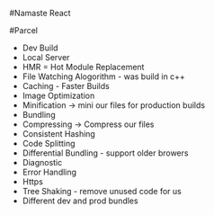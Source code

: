 #Namaste React

#Parcel

- Dev Build
- Local Server
- HMR = Hot Module Replacement
- File Watching Alogorithm - was build in c++
- Caching - Faster Builds
- Image Optimization
- Minification -> mini our files for production builds
- Bundling
- Compressing -> Compress our files
- Consistent Hashing
- Code Splitting
- Differential Bundling - support older browers
- Diagnostic
- Error Handling
- Https
- Tree Shaking - remove unused code for us
- Different dev and prod bundles

